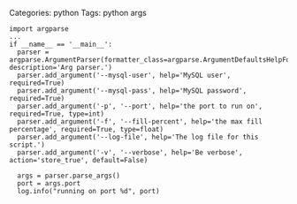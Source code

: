 Categories: python
Tags: python
      args

    import argparse
    ...
    if __name__ == '__main__':
      parser = argparse.ArgumentParser(formatter_class=argparse.ArgumentDefaultsHelpFormatter, description='Arg parser.')
      parser.add_argument('--mysql-user', help='MySQL user', required=True)
      parser.add_argument('--mysql-pass', help='MySQL password', required=True)
      parser.add_argument('-p', '--port', help='the port to run on', required=True, type=int)
      parser.add_argument('-f', '--fill-percent', help='the max fill percentage', required=True, type=float)
      parser.add_argument('--log-file', help='The log file for this script.')
      parser.add_argument('-v', '--verbose', help='Be verbose', action='store_true', default=False)

      args = parser.parse_args()
      port = args.port
      log.info("running on port %d", port)
